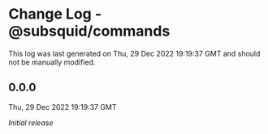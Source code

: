 # Change Log - @subsquid/commands

This log was last generated on Thu, 29 Dec 2022 19:19:37 GMT and should not be manually modified.

## 0.0.0
Thu, 29 Dec 2022 19:19:37 GMT

_Initial release_

